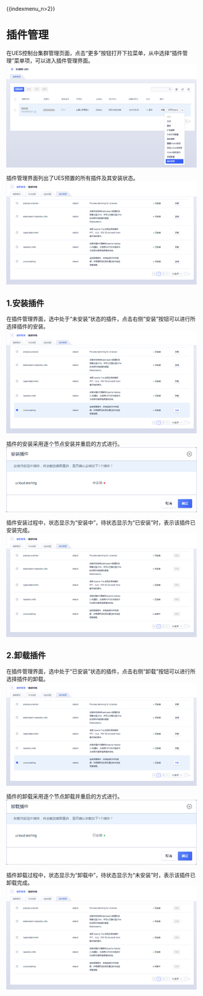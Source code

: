 {{indexmenu_n>2}}

# 插件管理

在UES控制台集群管理页面，点击“更多”按钮打开下拉菜单，从中选择“插件管理”菜单项，可以进入插件管理界面。
![](/images/plugins/01-plugin-entrance.png)

插件管理界面列出了UES预置的所有插件及其安装状态。
![](/images/plugins/02-plugin-ui.png)

## 1.安装插件

在插件管理界面，选中处于“未安装”状态的插件，点击右侧“安装”按钮可以进行所选择插件的安装。
![](/images/plugins/03-plugin-install.png)

插件的安装采用逐个节点安装并重启的方式进行。
![](/images/plugins/04-plugin-install-info.png)

插件安装过程中，状态显示为“安装中”，待状态显示为“已安装”时，表示该插件已安装完成。
![](/images/plugins/05-plugin-installing.png)

## 2.卸载插件

在插件管理界面，选中处于“已安装”状态的插件，点击右侧“卸载”按钮可以进行所选择插件的卸载。
![](/images/plugins/06-plugin-uninstall.png)

插件的卸载采用逐个节点卸载并重启的方式进行。
![](/images/plugins/07-plugin-uninstall-info.png)

插件卸载过程中，状态显示为“卸载中”，待状态显示为“未安装”时，表示该插件已卸载完成。
![](/images/plugins/08-plugin-uninstalling.png)
